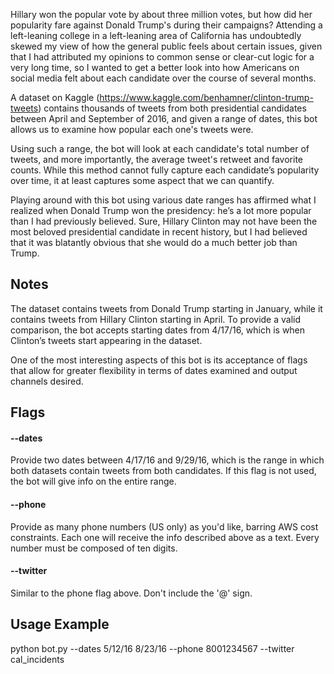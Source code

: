 Hillary won the popular vote by about three million votes, but how did her popularity fare against Donald Trump's during their campaigns? Attending a left-leaning college in a left-leaning area of California has undoubtedly skewed my view of how the general public feels about certain issues, given that I had attributed my opinions to common sense or clear-cut logic for a very long time, so I wanted to get a better look into how Americans on social media felt about each candidate over the course of several months.

A dataset on Kaggle (https://www.kaggle.com/benhamner/clinton-trump-tweets) contains thousands of tweets from both presidential candidates between April and September of 2016, and given a range of dates, this bot allows us to examine how popular each one's tweets were.

Using such a range, the bot will look at each candidate's total number of tweets, and more importantly, the average tweet's retweet and favorite counts. While this method cannot fully capture each candidate’s popularity over time, it at least captures some aspect that we can quantify.

Playing around with this bot using various date ranges has affirmed what I realized when Donald Trump won the presidency: he’s a lot more popular than I had previously believed. Sure, Hillary Clinton may not have been the most beloved presidential candidate in recent history, but I had believed that it was blatantly obvious that she would do a much better job than Trump.

## Notes
The dataset contains tweets from Donald Trump starting in January, while it contains tweets from Hillary Clinton starting in April. To provide a valid comparison, the bot accepts starting dates from 4/17/16, which is when Clinton’s tweets start appearing in the dataset.

One of the most interesting aspects of this bot is its acceptance of flags that allow for greater flexibility in terms of dates examined and output channels desired.

## Flags
#### --dates ####
Provide two dates between 4/17/16 and 9/29/16, which is the range in which both datasets contain tweets from both candidates. If this flag is not used, the bot will give info on the entire range.

#### --phone ####
Provide as many phone numbers (US only) as you'd like, barring AWS cost constraints. Each one will receive the info described above as a text. Every number must be composed of ten digits.

#### --twitter ####
Similar to the phone flag above. Don't include the '@' sign.

## Usage Example
python bot.py --dates 5/12/16 8/23/16 --phone 8001234567 --twitter cal_incidents